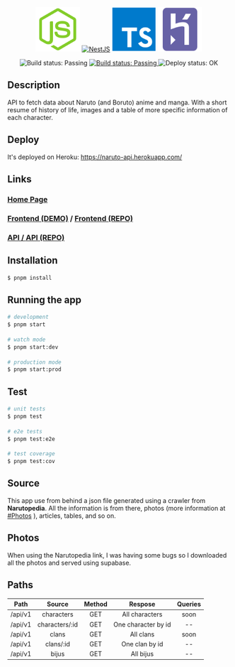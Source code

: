 <p align="center">
  <a href="https://nodejs.org/en/" target="_blank"> <img alt="NodeJS" width="100px" src="https://raw.githubusercontent.com/devicons/devicon/9f4f5cdb393299a81125eb5127929ea7bfe42889/icons/nodejs/nodejs-original.svg"/></a>
 <a target="_blank" href="https://nestjs.com/" target="_blank"> <img alt="NestJS" width="100px" src="https://d33wubrfki0l68.cloudfront.net/e937e774cbbe23635999615ad5d7732decad182a/26072/logo-small.ede75a6b.svg" /></a>
  <a target="_blank" href="https://www.typescriptlang.org/" target="_blank"> <img alt="TypeScript" width="100px" src="https://raw.githubusercontent.com/devicons/devicon/9f4f5cdb393299a81125eb5127929ea7bfe42889/icons/typescript/typescript-original.svg"/></a>
  <a href="https://www.heroku.com" target="_blank"> <img alt="Heroku" width="100px" src="https://raw.githubusercontent.com/devicons/devicon/00f02ef57fb7601fd1ddcc2fe6fe670fef3ae3e4/icons/heroku/heroku-plain.svg"/></a>
</p>

<p align="center">
    <img src="https://ci.appveyor.com/api/projects/status/github/gustavonobreza/naruto-api?svg=true" alt="Build status: Passing" />
  <a href="https://github.com/gustavonobreza/naruto-api/actions" alt="Build status: Passing">
    <img src="https://github.com/gustavonobreza/naruto-api/actions/workflows/node.js.yml/badge.svg" alt="Build status: Passing">
  </a>
  <img src="https://heroku-badge.herokuapp.com/?app=naruto-api&style=flat&svg=1" alt="Deploy status: OK"/>
</p>

## Description

API to fetch data about Naruto (and Boruto) anime and manga. With a short resume of history of life, images and a table of more specific information of each character.

## Deploy

It's deployed on Heroku: <a href="https://naruto-api.herokuapp.com/" target="_blank" >https://naruto-api.herokuapp.com/</a>

## Links

### <a href="https://gustavonobreza.github.io/naruto-api/" target="_blank">Home Page</a>

### <a href="https://naruto-dex.vercel.app/" target="_blank">Frontend (DEMO)</a> / <a href="https://github.com/Gustavonobreza/narutodex" target="_blank">Frontend (REPO)</a>

### <a href="https://naruto-api.herokuapp.com/" target="_blank">API / <a href="https://github.com/Gustavonobreza/naruto-api" target="_blank">API (REPO)</a>

## Installation

```bash
$ pnpm install
```

## Running the app

```bash
# development
$ pnpm start

# watch mode
$ pnpm start:dev

# production mode
$ pnpm start:prod
```

## Test

```bash
# unit tests
$ pnpm test

# e2e tests
$ pnpm test:e2e

# test coverage
$ pnpm test:cov
```

## Source

This app use from behind a json file generated using a crawler from **Narutopedia**. All the information is from there, photos (more information at [#Photos](/#Photos) ), articles, tables, and so on.

## Photos

When using the Narutopedia link, I was having some bugs so I downloaded all the photos and served using supabase.

## Paths

|  Path   |     Source     | Method |       Respose       | Queries |
| :-----: | :------------: | :----: | :-----------------: | :-----: |
| /api/v1 |   characters   |  GET   |   All characters    |  soon   |
| /api/v1 | characters/:id |  GET   | One character by id |   --    |
| /api/v1 |     clans      |  GET   |      All clans      |  soon   |
| /api/v1 |   clans/:id    |  GET   |   One clan by id    |   --    |
| /api/v1 |     bijus      |  GET   |      All bijus      |   --    |

<br>
